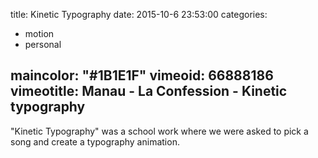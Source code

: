 title: Kinetic Typography
date: 2015-10-6 23:53:00
categories:
- motion
- personal


maincolor: "#1B1E1F"
vimeoid: 66888186
vimeotitle: Manau - La Confession - Kinetic typography
---

"Kinetic Typography" was a school work where we were asked to pick a song and create a typography animation.
